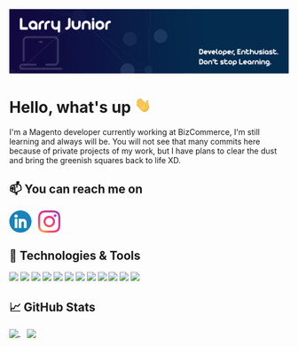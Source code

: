 <img src="https://github.com/LarryJunior21/larryjunior21/blob/2f3a3ea7c3c2697ce77907f8b4b08f00b1d58d74/header.png">

# Hello, what's up <img src="https://github.com/LarryJunior21/larryjunior21/blob/911881bbf0af88d8688a0d166b67adfa8ed8d366/wave.gif" width="30px">
I'm a Magento developer currently working at BizCommerce, I'm still learning and always will be. You will not see that many commits here because of private projects of my work, but I have plans to clear the dust and bring the greenish squares back to life XD.

## 📫 You can reach me on
<p align="left">
<a href="https://linkedin.com/in/larryjunior2121" target="blank"><img align="center" src="https://github.com/LarryJunior21/larryjunior21/blob/27de4d91885a22555f813ee427cba1cce2bcedca/linkedin.png" alt="larryjunior2121" height="40" width="40" /></a>
&nbsp;
<a href="https://instagram.com/larejuno" target="blank"><img align="center" src="https://github.com/LarryJunior21/larryjunior21/blob/446345a5031baafb5b11290a4cf3b99405eb580e/instagram.png" alt="larejuno" height="40" width="40" /></a>
</p>

## 🔧 Technologies & Tools
![](https://img.shields.io/badge/OS-Linux-informational?style=flat&logo=linux&logoColor=white&color=110940)
![](https://img.shields.io/badge/IDE-PhpStorm-informational?style=flat&logo=phpstorm&logoColor=white&color=110940)
![](https://img.shields.io/badge/Code-Php-informational?style=flat&logo=php&logoColor=white&color=110940)
![](https://img.shields.io/badge/Code-JavaScript-informational?style=flat&logo=javascript&logoColor=white&color=110940)
![](https://img.shields.io/badge/Code-Magento-informational?style=flat&logo=magento&logoColor=white&color=110940)
![](https://img.shields.io/badge/Code-React_Native-informational?style=flat&logo=react&logoColor=white&color=110940)
![](https://img.shields.io/badge/Shell-Bash-informational?style=flat&logo=gnu-bash&logoColor=white&color=110940)
![](https://img.shields.io/badge/Tools-MySQL-informational?style=flat&logo=mysql&logoColor=white&color=110940)
![](https://img.shields.io/badge/Tools-MariaDB-informational?style=flat&logo=mariadb&logoColor=white&color=110940)
![](https://img.shields.io/badge/Tools-Docker-informational?style=flat&logo=docker&logoColor=white&color=110940)
![](https://img.shields.io/badge/Tools-Composer-informational?style=flat&logo=composer&logoColor=white&color=110940)
![](https://img.shields.io/badge/Agile-Azure_DevOps-informational?style=flat&logo=azuredevops&logoColor=white&color=110940)

## &#x1f4c8; GitHub Stats
<a href="https://github.com/LarryJunior21/LarryJunior21">
  <img align="center" src="https://github-readme-stats.vercel.app/api/top-langs?username=larryjunior21&hide=html,less&show_icons=true&locale=en&theme=algolia" />
</a>
&nbsp;&nbsp;
<a href="https://github.com/LarryJunior21/LarryJunior21">
  <img align="center" src="https://github-readme-stats.vercel.app/api?username=larryjunior21&show_icons=true&theme=algolia" />
</a> 


[1.1]: https://github.com/LarryJunior21/larryjunior21/blob/dfac4a39ee5524218ad88d24c8f59b1beeee45ae/linkedin.png
[1]: https://www.linkedin.com/in/larryjunior2121/

